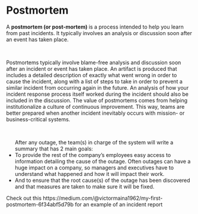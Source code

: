 <h1>Postmortem</h1>
<p>A <b>postmortem (or post-mortem)</b> is a process intended to help you learn from past incidents. It typically involves an analysis or discussion soon after an event has taken place.</p><br>
<p>Postmortems typically involve blame-free analysis and discussion soon after an incident or event has taken place. An artifact is produced that includes a detailed description of exactly what went wrong in order to cause the incident, along with a list of steps to take in order to prevent a similar incident from occurring again in the future. An analysis of how your incident response process itself worked during the incident should also be included in the discussion. The value of postmortems comes from helping institutionalize a culture of continuous improvement. This way, teams are better prepared when another incident inevitably occurs with mission- or business-critical systems.</p><br>
<ul>After any outage, the team(s) in charge of the system will write a summary that has 2 main goals:
<li>To provide the rest of the company’s employees easy access to information detailing the cause of the outage. Often outages can have a huge impact on a company, so managers and executives have to understand what happened and how it will impact their work.</li>
<li>And to ensure that the root cause(s) of the outage has been discovered and that measures are taken to make sure it will be fixed.</li>
</ul>
<p>Check out this https://medium.com/@victormaina1962/my-first-postmortem-6f34abf5d79b for an example of an incident report</p>
